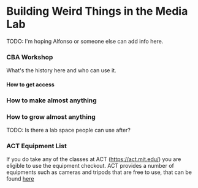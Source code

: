 # Building Weird Things in the Media Lab

TODO: I'm hoping Alfonso or someone else can add info here.

### CBA Workshop
What's the history here and who can use it.

#### How to get access


### How to make almost anything




### How to grow almost anything

TODO: Is there a lab space people can use after?


### ACT Equipment List
If you do take any of the classes at ACT (https://act.mit.edu/) you are eligible to use the equipment checkout.
ACT provides a number of equipments such as cameras and tripods that are free to use, that can be found [here](https://docs.google.com/spreadsheets/d/1YG6-d6lXIb7--bdr0MaVMi-HLvDGcMTJokqkStINetk/edit?gid=0#gid=0)


